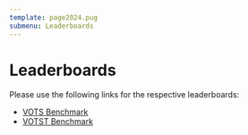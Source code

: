```yaml
---
template: page2024.pug
submenu: Leaderboards
---
```


# Leaderboards

Please use the following links for the respective leaderboards:

- [VOTS Benchmark](https://eu.aihub.ml/competitions/201)
- [VOTST Benchmark](https://eu.aihub.ml/competitions/254)
